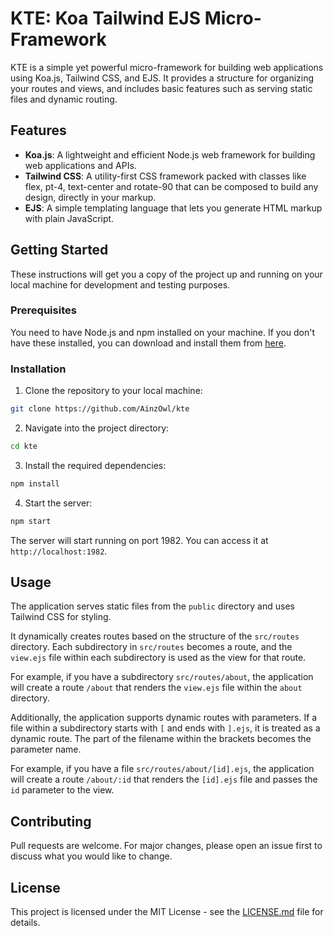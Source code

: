 # KTE: Koa Tailwind EJS Micro-Framework

KTE is a simple yet powerful micro-framework for building web applications using Koa.js, Tailwind CSS, and EJS. It provides a structure for organizing your routes and views, and includes basic features such as serving static files and dynamic routing.

## Features

- **Koa.js**: A lightweight and efficient Node.js web framework for building web applications and APIs.
- **Tailwind CSS**: A utility-first CSS framework packed with classes like flex, pt-4, text-center and rotate-90 that can be composed to build any design, directly in your markup.
- **EJS**: A simple templating language that lets you generate HTML markup with plain JavaScript.

## Getting Started

These instructions will get you a copy of the project up and running on your local machine for development and testing purposes.

### Prerequisites

You need to have Node.js and npm installed on your machine. If you don't have these installed, you can download and install them from [here](https://nodejs.org/en/download/).

### Installation

1. Clone the repository to your local machine:

```bash
git clone https://github.com/AinzOwl/kte
```

2. Navigate into the project directory:

```bash
cd kte
```

3. Install the required dependencies:

```bash
npm install
```

4. Start the server:

```bash
npm start
```

The server will start running on port 1982. You can access it at `http://localhost:1982`.

## Usage

The application serves static files from the `public` directory and uses Tailwind CSS for styling.

It dynamically creates routes based on the structure of the `src/routes` directory. Each subdirectory in `src/routes` becomes a route, and the `view.ejs` file within each subdirectory is used as the view for that route.

For example, if you have a subdirectory `src/routes/about`, the application will create a route `/about` that renders the `view.ejs` file within the `about` directory.

Additionally, the application supports dynamic routes with parameters. If a file within a subdirectory starts with `[` and ends with `].ejs`, it is treated as a dynamic route. The part of the filename within the brackets becomes the parameter name.

For example, if you have a file `src/routes/about/[id].ejs`, the application will create a route `/about/:id` that renders the `[id].ejs` file and passes the `id` parameter to the view.

## Contributing

Pull requests are welcome. For major changes, please open an issue first to discuss what you would like to change.

## License

This project is licensed under the MIT License - see the [LICENSE.md](LICENSE.md) file for details.
